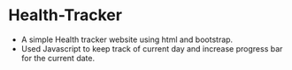 # Health-Tracker
- A simple Health tracker website using html and bootstrap.
- Used Javascript to keep track of current day and increase progress bar for the current date.
